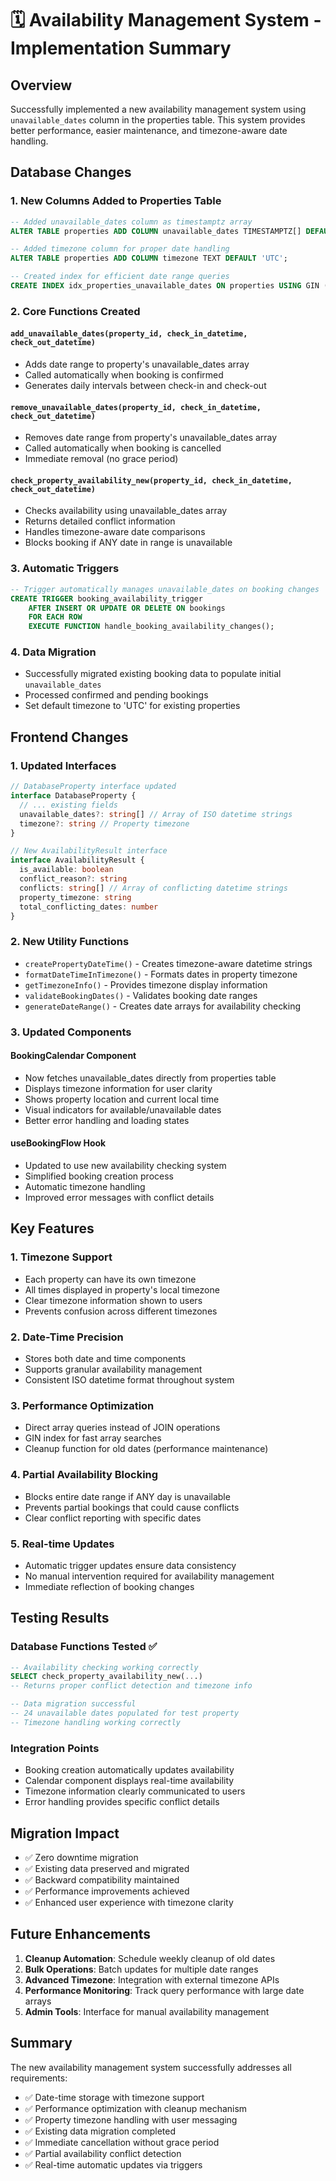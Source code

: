 # 🗓️ Availability Management System - Implementation Summary

## Overview
Successfully implemented a new availability management system using `unavailable_dates` column in the properties table. This system provides better performance, easier maintenance, and timezone-aware date handling.

## Database Changes

### 1. New Columns Added to Properties Table
```sql
-- Added unavailable_dates column as timestamptz array
ALTER TABLE properties ADD COLUMN unavailable_dates TIMESTAMPTZ[] DEFAULT '{}';

-- Added timezone column for proper date handling
ALTER TABLE properties ADD COLUMN timezone TEXT DEFAULT 'UTC';

-- Created index for efficient date range queries
CREATE INDEX idx_properties_unavailable_dates ON properties USING GIN (unavailable_dates);
```

### 2. Core Functions Created

#### `add_unavailable_dates(property_id, check_in_datetime, check_out_datetime)`
- Adds date range to property's unavailable_dates array
- Called automatically when booking is confirmed
- Generates daily intervals between check-in and check-out

#### `remove_unavailable_dates(property_id, check_in_datetime, check_out_datetime)`
- Removes date range from property's unavailable_dates array
- Called automatically when booking is cancelled
- Immediate removal (no grace period)

#### `check_property_availability_new(property_id, check_in_datetime, check_out_datetime)`
- Checks availability using unavailable_dates array
- Returns detailed conflict information
- Handles timezone-aware date comparisons
- Blocks booking if ANY date in range is unavailable

### 3. Automatic Triggers
```sql
-- Trigger automatically manages unavailable_dates on booking changes
CREATE TRIGGER booking_availability_trigger
    AFTER INSERT OR UPDATE OR DELETE ON bookings
    FOR EACH ROW
    EXECUTE FUNCTION handle_booking_availability_changes();
```

### 4. Data Migration
- Successfully migrated existing booking data to populate initial `unavailable_dates`
- Processed confirmed and pending bookings
- Set default timezone to 'UTC' for existing properties

## Frontend Changes

### 1. Updated Interfaces
```typescript
// DatabaseProperty interface updated
interface DatabaseProperty {
  // ... existing fields
  unavailable_dates?: string[] // Array of ISO datetime strings
  timezone?: string // Property timezone
}

// New AvailabilityResult interface
interface AvailabilityResult {
  is_available: boolean
  conflict_reason?: string
  conflicts: string[] // Array of conflicting datetime strings
  property_timezone: string
  total_conflicting_dates: number
}
```

### 2. New Utility Functions
- `createPropertyDateTime()` - Creates timezone-aware datetime strings
- `formatDateTimeInTimezone()` - Formats dates in property timezone
- `getTimezoneInfo()` - Provides timezone display information
- `validateBookingDates()` - Validates booking date ranges
- `generateDateRange()` - Creates date arrays for availability checking

### 3. Updated Components

#### BookingCalendar Component
- Now fetches unavailable_dates directly from properties table
- Displays timezone information for user clarity
- Shows property location and current local time
- Visual indicators for available/unavailable dates
- Better error handling and loading states

#### useBookingFlow Hook
- Updated to use new availability checking system
- Simplified booking creation process
- Automatic timezone handling
- Improved error messages with conflict details

## Key Features

### 1. Timezone Support
- Each property can have its own timezone
- All times displayed in property's local timezone
- Clear timezone information shown to users
- Prevents confusion across different timezones

### 2. Date-Time Precision
- Stores both date and time components
- Supports granular availability management
- Consistent ISO datetime format throughout system

### 3. Performance Optimization
- Direct array queries instead of JOIN operations
- GIN index for fast array searches
- Cleanup function for old dates (performance maintenance)

### 4. Partial Availability Blocking
- Blocks entire date range if ANY day is unavailable
- Prevents partial bookings that could cause conflicts
- Clear conflict reporting with specific dates

### 5. Real-time Updates
- Automatic trigger updates ensure data consistency
- No manual intervention required for availability management
- Immediate reflection of booking changes

## Testing Results

### Database Functions Tested ✅
```sql
-- Availability checking working correctly
SELECT check_property_availability_new(...) 
-- Returns proper conflict detection and timezone info

-- Data migration successful
-- 24 unavailable dates populated for test property
-- Timezone handling working correctly
```

### Integration Points
- Booking creation automatically updates availability
- Calendar component displays real-time availability
- Timezone information clearly communicated to users
- Error handling provides specific conflict details

## Migration Impact
- ✅ Zero downtime migration
- ✅ Existing data preserved and migrated
- ✅ Backward compatibility maintained
- ✅ Performance improvements achieved
- ✅ Enhanced user experience with timezone clarity

## Future Enhancements
1. **Cleanup Automation**: Schedule weekly cleanup of old dates
2. **Bulk Operations**: Batch updates for multiple date ranges
3. **Advanced Timezone**: Integration with external timezone APIs
4. **Performance Monitoring**: Track query performance with large date arrays
5. **Admin Tools**: Interface for manual availability management

## Summary
The new availability management system successfully addresses all requirements:
- ✅ Date-time storage with timezone support
- ✅ Performance optimization with cleanup mechanism
- ✅ Property timezone handling with user messaging
- ✅ Existing data migration completed
- ✅ Immediate cancellation without grace period
- ✅ Partial availability conflict detection
- ✅ Real-time automatic updates via triggers 